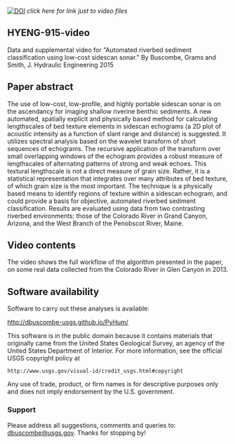 

[![DOI](https://zenodo.org/badge/doi/10.5281/zenodo.19116.svg)](http://dx.doi.org/10.5281/zenodo.19116)
*click here for link just to video files*

## HYENG-915-video
Data and supplemental video for "Automated riverbed sediment classification using low-cost sidescan sonar." By Buscombe, Grams and Smith, J. Hydraulic Engineering 2015

## Paper abstract
The use of low-cost, low-profile, and highly portable sidescan sonar is on the ascendancy for imaging shallow riverine benthic sediments. A new automated, spatially explicit and physically based method for calculating lengthscales of bed texture elements in sidescan echograms (a 2D plot of acoustic intensity as a function of slant range and distance) is suggested. It utilizes spectral analysis based on the wavelet transform of short sequences of echograms. The recursive application of the transform over small overlapping windows of the echogram provides a robust measure of lengthscales of alternating patterns of strong and weak echoes. This textural lengthscale is not a direct measure of grain size. Rather, it is a statistical representation that integrates over many attributes of bed texture, of which grain size is the most important. The technique is a physically based means to identify regions of texture within a sidescan echogram, and could provide a basis for objective, automated riverbed sediment classification. Results are evaluated using data from two contrasting riverbed environments: those of the Colorado River in Grand Canyon, Arizona, and the West Branch of the Penobscot River, Maine.

## Video contents
The video shows the full workflow of the algorithm presented in the paper, on some real data collected from the Colorado River in Glen Canyon in 2013.

## Software availability
Software to carry out these analyses is available:

http://dbuscombe-usgs.github.io/PyHum/

This software is in the public domain because it contains materials that originally came 
from the United States Geological Survey, an agency of the United States Department of Interior. 
For more information, see the official USGS copyright policy at 

```
http://www.usgs.gov/visual-id/credit_usgs.html#copyright
```

Any use of trade, product, or firm names is for descriptive purposes only and does not imply endorsement by the U.S. government. 

### Support
Please address all suggestions, comments and queries to: dbuscombe@usgs.gov. Thanks for stopping by! 

